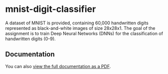 # mnist-digit-classifier
A dataset of MNIST is provided, containing 60,000 handwritten digits represented as black-and-white images of size 28x28x1. The goal of the assignment is to train Deep Neural Networks (DNNs) for the classification of handwritten digits (0-9).

## Documentation

You can also [view the full documentation as a PDF](./report.pdf).